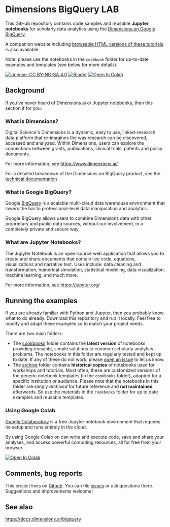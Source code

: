 # Dimensions BigQuery LAB

This GitHub repository contains code samples and reusable **Jupyter notebooks** for scholarly data analytics using the [Dimensions on Google BigQuery](https://www.dimensions.ai/products/bigquery/).

A companion website including [browsable HTML versions of these tutorials](https://digital-science.github.io/dimensions-bigquery-lab/) is also available. 

Note: please use the notebooks in the `cookbook` folder for up-to-date examples and templates (see below for more details).

[![License: CC BY-NC-SA 4.0](https://img.shields.io/badge/License-CC%20BY--NC--SA%204.0-lightgrey.svg)](https://creativecommons.org/licenses/by-nc-sa/4.0/)
[![Binder](https://mybinder.org/badge_logo.svg)](https://mybinder.org/v2/gh/digital-science/dimensions-bigquery-lab/master) [![Open In Colab](https://colab.research.google.com/assets/colab-badge.svg)](https://colab.research.google.com/github/digital-science/dimensions-bigquery-lab/)

 
## Background

If you've never heard of Dimensions.ai or Jupyter notebooks, then this section if for you.

### What is Dimensions?

Digital Science's Dimensions is a dynamic, easy to use, linked-research data platform that re-imagines the way research can be discovered, accessed and analyzed.  Within Dimensions, users can explore the connections between grants, publications, clinical trials, patents and policy documents.

For more information, see https://www.dimensions.ai/ 

For a detailed breakdown of the Dimensions on BigQuery product, see the [technical documentation](https://docs.dimensions.ai/bigquery)


### What is Google BigQuery?

Google [BigQuery](https://cloud.google.com/bigquery/) is a scalable multi-cloud data warehouse environment that lowers the bar to professional-level data manipulation and analytics. 

Google BigQuery allows users to combine Dimensions data with other proprietary and public data sources, without our involvement, in a completely private and secure way. 


### What are Jupyter Notebooks?

The Jupyter Notebook is an open-source web application that allows you to create and share documents that contain live code, equations, visualizations and narrative text. Uses include: data cleaning and transformation, numerical simulation, statistical modeling, data visualization, machine learning, and much more.

For more information, see https://jupyter.org/



## Running the examples

If you are already familiar with Python and Jupyter, then you probably know what to do already. Download this repository and run it locally. Feel free to modify and adapt these examples so to match your project needs. 

There are two main folders:

* The [cookbooks](https://github.com/digital-science/dimensions-bigquery-lab/tree/master/cookbooks) folder contains the **latest version** of notebooks providing reusable, simple solutions to common scholarly analytics problems. The notebooks in this folder are regularly tested and kept up to date. If any of these do not work, please [open an issue](https://github.com/digital-science/dimensions-bigquery-lab/issues/new) to let us know. 
* The [archive](https://github.com/digital-science/dimensions-bigquery-lab/tree/master/archive) folder contains **historical copies** of notebooks used for workshops and tutorials. Most often, these are customized versions of the generic notebook templates (in the `cookbooks` folder), adapted for a specific institution or audience. Please note that the notebooks in this folder are simply *archived* for future reference and **not maintained** afterwards. So use the materials in the `cookbooks` folder for up to date examples and reusable templates.


### Using Google Colab

[Google Colaboratory](https://colab.research.google.com) is a free Jupyter notebook environment that requires no setup and runs entirely in the cloud.

By using Google Colab on can write and execute code, save and share your analyses, and access powerful computing resources, all for free from your browser.

[![Open In Colab](https://colab.research.google.com/assets/colab-badge.svg)](https://colab.research.google.com/github/digital-science/dimensions-bigquery-lab/)


## Comments, bug reports

This project lives on [Github](https://github.com/digital-science/dimensions-bigquery-lab). You can file [issues]([issues](https://github.com/digital-science/dimensions-bigquery-lab/issues/new)) or ask questions there. Suggestions and improvements welcome!


## See also

https://docs.dimensions.ai/bigquery